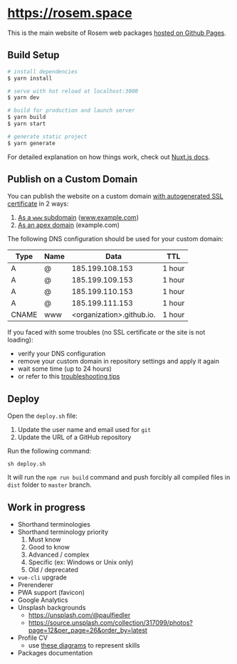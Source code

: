 # https://rosem.space

This is the main website of Rosem web packages [hosted on Github Pages](https://rosemspace.github.io).

## Build Setup

```bash
# install dependencies
$ yarn install

# serve with hot reload at localhost:3000
$ yarn dev

# build for production and launch server
$ yarn build
$ yarn start

# generate static project
$ yarn generate
```

For detailed explanation on how things work, check out [Nuxt.js docs](https://nuxtjs.org).

## Publish on a Custom Domain

You can publish the website on a custom domain [with autogenerated SSL certificate](https://github.community/t5/GitHub-Pages/Do-i-need-SSL-Certificate-for-github-pages/td-p/15671) in 2 ways:
1. [As a `www` subdomain](https://help.github.com/en/github/working-with-github-pages/managing-a-custom-domain-for-your-github-pages-site#configuring-a-subdomain) (www.example.com)
2. [As an apex domain](https://help.github.com/en/github/working-with-github-pages/managing-a-custom-domain-for-your-github-pages-site#configuring-an-apex-domain) (example.com)

The following DNS configuration should be used for your custom domain:

|Type|Name|Data|TTL|
|----|----|----|---|
|A|@|185.199.108.153|1 hour|
|A|@|185.199.109.153|1 hour|
|A|@|185.199.110.153|1 hour|
|A|@|185.199.111.153|1 hour|
|CNAME|www|\<organization\>.github.io.|1 hour|

If you faced with some troubles (no SSL certificate or the site is not loading):
- verify your DNS configuration
- remove your custom domain in repository settings and apply it again
- wait some time (up to 24 hours)
- or refer to this [troubleshooting tips](https://help.github.com/en/github/working-with-github-pages/troubleshooting-custom-domains-and-github-pages)

## Deploy

Open the `deploy.sh` file:

1. Update the user name and email used for `git`
2. Update the URL of a GitHub repository

Run the following command:

```shell script
sh deploy.sh
```

It will run the `npm run build` command and push forcibly all compiled files in `dist` folder to `master` branch.

## Work in progress

- Shorthand terminologies
- Shorthand terminology priority
    1. Must know
    2. Good to know
    3. Advanced / complex
    4. Specific (ex: Windows or Unix only)
    5. Old / deprecated
- `vue-cli` upgrade
- Prerenderer
- PWA support (favicon)
- Google Analytics
- Unsplash backgrounds
    - https://unsplash.com/@paulfiedler
    - https://source.unsplash.com/collection/317099/photos?page=12&per_page=26&order_by=latest
- Profile CV
    - use [these diagrams](https://github.com/kamranahmedse/developer-roadmap) to represent skills
- Packages documentation

